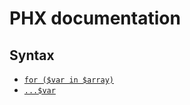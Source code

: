 # PHX documentation

## Syntax
* [`for ($var in $array)`](./syntax/For_in.md)
* [`...$var`](./syntax/Spread_operator.md)